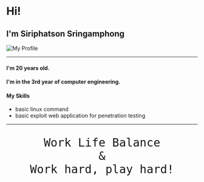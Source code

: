 # Hi!
## I'm Siriphatson Sringamphong

![My Profile](https://scontent.fbkk12-2.fna.fbcdn.net/v/t1.6435-9/121226693_2752378738368291_3693305453650388689_n.jpg?_nc_cat=104&ccb=1-7&_nc_sid=09cbfe&_nc_eui2=AeHpkaTXACLZ7EyKlItz9UC_dpsWN79cd_p2mxY3v1x3-i863E1L2Bjauh2Fc7LIjsCWIia477hdd3dT3gmMfw-u&_nc_ohc=Fy-Ysh7zTtoAX_VT2bG&_nc_ht=scontent.fbkk12-2.fna&oh=00_AfBtpWaaEZ7RsW4H881XLg3MpSJauMeIsl38ndg4JkwhvQ&oe=65250ECB "Profile")

--------------------------------

#### I'm  20 years old.
#### I'm in the 3rd year of computer engineering.

#### My Skills
+ basic linux command
+ basic exploit web application for penetration testing

------------------

<pre align="center" style="font-size: 30px;">
Work Life Balance
&
Work hard, play hard!
</pre>